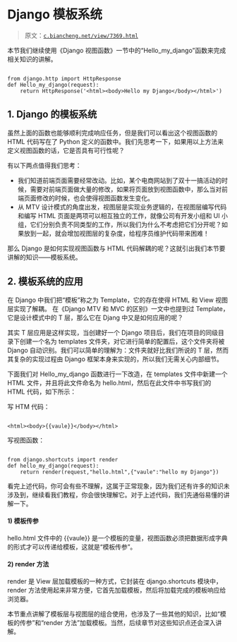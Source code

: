 # Django 模板系统

> 原文：[`c.biancheng.net/view/7369.html`](http://c.biancheng.net/view/7369.html)

本节我们继续使用《Django 视图函数》一节中的“Hello_my_django”函数来完成相关知识的讲解。

```

from django.http import HttpResponse
def Hello_my_django(request):
    return HttpResponse('<html><body>Hello my Django</body></html>')
```

## 1\. Django 的模板系统

虽然上面的函数也能够顺利完成响应任务，但是我们可以看出这个视图函数的 HTML 代码写在了 Python 定义的函数中。我们先思考一下，如果用以上方法来定义视图函数的话，它是否具有可行性呢？

有以下两点值得我们思考：

*   我们知道前端页面需要经常改动。比如，某个电商网站到了双十一搞活动的时候，需要对前端页面做大量的修改，如果将页面放到视图函数中，那么当对前端页面修改的时候，也会使得视图函数发生变化。
*   从 MTV 设计模式的角度出发，视图层是实现业务逻辑的，在视图层编写代码和编写 HTML 页面是两项可以相互独立的工作，就像公司有开发小组和 UI 小组，它们分别负责不同类型的工作，所以我们为什么不考虑把它们分开呢？如果放到一起，就会增加视图层的复杂度，给程序员维护代码带来困难！

那么 Django 是如何实现视图函数与 HTML 代码解耦的呢？这就引出我们本节要讲解的知识——模板系统。

## 2\. 模板系统的应用

在 Django 中我们把“模板”称之为 Template，它的存在使得 HTML 和 View 视图层实现了解耦。 在《Django MTV 和 MVC 的区别》一文中也提到过 Template，它是设计模式中的 T 层，那么它在 Djang 中又是如何应用的呢？

其实 T 层应用是这样实现，当创建好一个 Django 项目后，我们在项目的同级目录下创建一个名为 templates 文件夹，对它进行简单的配置后，这个文件夹将被 Django 自动识别。我们可以简单的理解为：文件夹就好比我们所说的 T 层，然而其复杂的实现过程由 Django 框架本身来实现的，所以我们无需关心内部细节。

下面我们对 Hello_my_django 函数进行一下改造，在 templates 文件中新建一个 HTML 文件，并且将此文件命名为 hello.html，然后在此文件中书写我们的 HTML 代码，如下所示：

写 HTM 代码：

```

<html><body>{{vaule}}</body></html>
```

写视图函数：

```

from django.shortcuts import render      
def hello_my_django(request):
    return render(request,"hello.html",{"vaule":"hello my Django"})
```

看完上述代码，你可会有些不理解，这属于正常现象，因为我们还有许多的知识未涉及到，继续看我们教程，你会很快理解它。对于上述代码，我们先通俗易懂的讲解一下。

#### 1) 模板传参

hello.html 文件中的 {{vaule}} 是一个模板的变量，视图函数必须把数据形成字典的形式才可以传递给模板，这就是“模板传参”。

#### 2) render 方法

render 是 View 层加载模板的一种方式，它封装在 django.shortcuts 模块中，render 方法使用起来非常方便，它首先加载模板，然后将加载完成的模板响应给浏览器。

本节重点讲解了模板层与视图层的组合使用，也涉及了一些其他的知识，比如“模板的传参”和“render 方法”加载模板。当然，后续章节对这些知识点还会深入讲解。